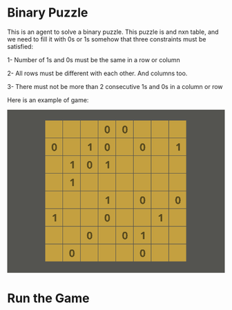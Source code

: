 # Binary Puzzle

This is an agent to solve a binary puzzle. This puzzle is and nxn table, 
and we need to fill it with 0s or 1s somehow that three constraints must be
satisfied:

1- Number of 1s and 0s must be the same in a row or column

2- All rows must be different with each other. And columns too.

3- There must not be more than 2 consecutive 1s and 0s in a column or row

Here is an example of game:

![Example of game](./images/p0.png)

# Run the Game

